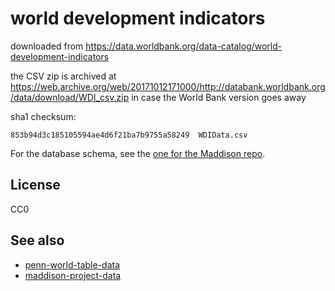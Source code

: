 # world development indicators

downloaded from https://data.worldbank.org/data-catalog/world-development-indicators

the CSV zip is archived at
https://web.archive.org/web/20171012171000/http://databank.worldbank.org/data/download/WDI_csv.zip
in case the World Bank version goes away

sha1 checksum:

```
853b94d3c185105594ae4d6f21ba7b9755a58249  WDIData.csv
```

For the database schema, see the
[one for the Maddison repo](https://github.com/riceissa/maddison-project-data/blob/master/schema.sql).

## License

CC0

## See also

- [penn-world-table-data](https://github.com/riceissa/penn-world-table-data)
- [maddison-project-data](https://github.com/riceissa/maddison-project-data)
